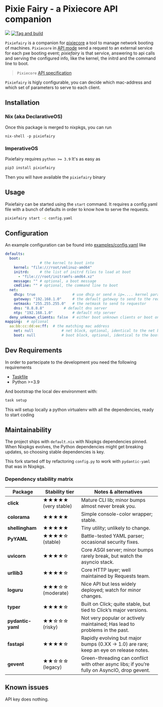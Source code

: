 # Pixie Fairy - a Pixiecore API companion

[![](https://img.shields.io/pypi/v/pixiecore.svg)](https://pypi.org/pypi/pixiefairy)
[![Tag and build](https://github.com/mbovo/pixiefairy/actions/workflows/build-image.yml/badge.svg)](https://github.com/mbovo/pixiefairy/actions/workflows/build-image.yml)

`Pixiefairy` is a companion for [pixiecore](https://github.com/danderson/netboot/tree/master/pixiecore) a tool to manage network booting of machines.
`Pixiecore` in [API mode](https://github.com/danderson/netboot/tree/master/pixiecore#pixiecore-in-api-mode) send a request to an external service for each pxe booting event; *pixiefairy* is that service, answering to api calls and serving the configured info, like the kernel, the initrd and the command line to boot.

> `Pixiecore` [API specification](https://github.com/danderson/netboot/blob/2ed7bd30206a51bae786b02d9a5b8156fdcc8870/pixiecore/README.api.md)

`Pixiefairy` is higly configurable, you can decide which mac-address and which set of parameters to serve to each client.

## Installation

### Nix (aka DeclarativeOS)

Once this package is merged to nixpkgs, you can run

```
nix-shell -p pixiefairy
```

### ImperativeOS

Pixiefairy requires `python >= 3.9`
It's as easy as

```bash
pip3 install pixiefairy
```

Then you will have available the `pixiefairy` binary

## Usage

Pixiefairy can be started using the `start` command. It requires a config.yaml file with a bunch of defaults in order to know how to serve the requests.

```bash
pixiefairy start -c config.yaml
```

## Configuration

An example configuration can be found into [examples/config.yaml](./examples/config.yaml) like

```yaml
defaults:
  boot:
                # the kernel to boot into
    kernel: "file:///root/vmlinuz-amd64"
    initrd:     # the list of initrd files to load at boot
      - "file:///root/initramfs-amd64.xz"
    message: "" # optional, a boot message
    cmdline: "" # optional, the command line to boot
  net:
    dhcp: true                 # use dhcp or send n ip=.... kernel parameters to configure the network
    gateway: "192.168.1.0"     # the default gateway to send to the requestor
    netmask: "255.255.255.0"   # the netmask to send to requestor
    dns: "8.8.8.8"         # default dns server
    ntp: "192.168.1.0"         # default ntp server
  deny_unknown_clients: false  # either boot unknown clients or boot only the mac address listed in mapping below
mapping:  # optional
  aa:bb:cc:dd:ee:ff:  # the matching mac address
    net: null             # net block, optional, identical to the net block in defaults, override
    boot: null            # boot block, optional, identical to the boot block in defaults, override
```

## Dev Requirements

In order to partecipate to the development you need the following requirements

- [Taskfile](https://taskfile.dev)
- Python >=3.9

And bootstrap the local dev environment with:

```bash
task setup
```

This will setup locally a python virtualenv with all the dependencies, ready to start coding

## Maintainability

The project ships with `default.nix` with Nixpkgs dependencies pinned.
When Nixpkgs evolves, the Python dependencies might get breaking updates, so choosing stable dependencies is key.

This fork started off by refactoring `config.py` to work with `pydantic-yaml` that was in Nixpkgs.

### Dependency stability matrix

| Package           | Stability tier      | Notes & alternatives                                              |
| ----------------- | ------------------- | ----------------------------------------------------------------- |
| **click**         | ★★★★★ (very stable) | Mature CLI lib; minor bumps almost never break you.               |
| **colorama**      | ★★★★★               | Simple console-color wrapper; stable.                             |
| **shellingham**   | ★★★★★               | Tiny utility; unlikely to change.                                 |
| **PyYAML**        | ★★★★☆ (stable)      | Battle-tested YAML parser; occasional security fixes.             |
| **uvicorn** | ★★★★☆ | Core ASGI server; minor bumps rarely break, but watch the asyncio stack. |
| **urllib3**       | ★★★★☆               | Core HTTP layer; well maintained by Requests team.                |
| **loguru**        | ★★★☆☆ (moderate)    | Nice API but less widely deployed; watch for minor changes.       |
| **typer**         | ★★★★☆               | Built on Click; quite stable, but tied to Click’s major versions. |
| **pydantic-yaml** | ★★☆☆☆ (risky)       | Not very popular or actively maintained; Has lead to problems in the past. |
| **fastapi** | ★★★★☆ | Rapidly evolving but major bumps (0.XX → 1.0) are rare; keep an eye on release notes. |
| **gevent** | ★★☆☆☆ (legacy) | Green-threading can conflict with other async libs; if you’re fully on AsyncIO, drop gevent. |

## Known issues

API key does nothing.
